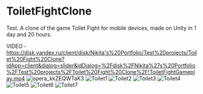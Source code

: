 # ToiletFightClone
 Test. A clone of the game Toilet Fight for mobile devices, made on Unity in 1 day and 20 hours.

VIDEO - https://disk.yandex.ru/client/disk/Nikita's%20Portfolio/Test%20projects/Toilet%20Fight%20Clone?idApp=client&dialog=slider&idDialog=%2Fdisk%2FNikita%27s%20Portfolio%2FTest%20projects%2FToilet%20Fight%20Clone%2F!ToiletFightGameplay.mp4
![opera_kkZEQWTaK3](https://github.com/Keshbel/ToiletFightClone/assets/85021488/bffbb295-3995-4c95-a8b2-09e9a7cb4900)
![Toilet1](https://github.com/Keshbel/ToiletFightClone/assets/85021488/0f0e696d-7e34-4f3b-b145-dc2b203d900e)
![Toilet2](https://github.com/Keshbel/ToiletFightClone/assets/85021488/a50edc2f-fc44-44be-bd02-d324cfcc70a2)
![Toilet3](https://github.com/Keshbel/ToiletFightClone/assets/85021488/0c9539dc-07d9-4f9e-9e4c-88feed7a8034)
![Toilet4](https://github.com/Keshbel/ToiletFightClone/assets/85021488/604d24eb-ebe1-4b42-b063-d72c0848be21)
![Toilet5](https://github.com/Keshbel/ToiletFightClone/assets/85021488/73d9034c-d221-44da-afb5-348a882b154a)
![Toilet6](https://github.com/Keshbel/ToiletFightClone/assets/85021488/ca6cb778-2fab-433f-aa16-4b8396fc997d)
![Toilet7](https://github.com/Keshbel/ToiletFightClone/assets/85021488/edf396a5-dd81-445d-85ae-c3c073a87a93)
